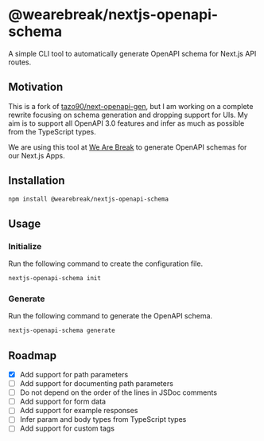# @wearebreak/nextjs-openapi-schema

A simple CLI tool to automatically generate OpenAPI schema for Next.js API routes.

## Motivation
This is a fork of [tazo90/next-openapi-gen](https://github.com/tazo90/next-openapi-gen), but I am working on a 
complete rewrite focusing on schema generation and dropping support for UIs. My aim is to support all OpenAPI 3.0
features and infer as much as possible from the TypeScript types.

We are using this tool at [We Are Break](https://wearebreak.com) to generate OpenAPI schemas for our Next.js Apps.

## Installation

```bash
npm install @wearebreak/nextjs-openapi-schema
```

## Usage

### Initialize
Run the following command to create the configuration file.
```bash
nextjs-openapi-schema init
```

### Generate
Run the following command to generate the OpenAPI schema.
```bash
nextjs-openapi-schema generate
```

## Roadmap

- [X] Add support for path parameters
- [ ] Add support for documenting path parameters
- [ ] Do not depend on the order of the lines in JSDoc comments
- [ ] Add support for form data
- [ ] Add support for example responses
- [ ] Infer param and body types from TypeScript types
- [ ] Add support for custom tags